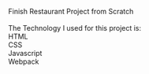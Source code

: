 Finish Restaurant Project from Scratch<br/>
<br/>
The Technology I used for this project is:<br/>
HTML<br/>CSS<br/>Javascript<br/>Webpack<br/>

